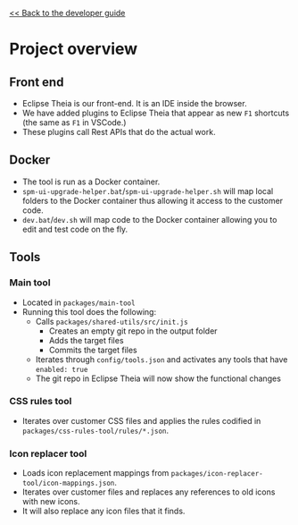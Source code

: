 [<< Back to the developer guide](developer_guide)

# Project overview

## Front end

- Eclipse Theia is our front-end. It is an IDE inside the browser.
- We have added plugins to Eclipse Theia that appear as new `F1` shortcuts (the same as `F1` in VSCode.)
- These plugins call Rest APIs that do the actual work.

## Docker

- The tool is run as a Docker container.
- `spm-ui-upgrade-helper.bat`/`spm-ui-upgrade-helper.sh` will map local folders to the Docker container thus allowing it access to the customer code.
- `dev.bat`/`dev.sh` will map code to the Docker container allowing you to edit and test code on the fly.

## Tools

### Main tool

- Located in `packages/main-tool`
- Running this tool does the following:
    - Calls `packages/shared-utils/src/init.js`
        - Creates an empty git repo in the output folder
        - Adds the target files
        - Commits the target files
    - Iterates through `config/tools.json` and activates any tools that have `enabled: true`
    - The git repo in Eclipse Theia will now show the functional changes

### CSS rules tool

- Iterates over customer CSS files and applies the rules codified in `packages/css-rules-tool/rules/*.json`.

### Icon replacer tool

- Loads icon replacement mappings from `packages/icon-replacer-tool/icon-mappings.json`.
- Iterates over customer files and replaces any references to old icons with new icons.
- It will also replace any icon files that it finds.
